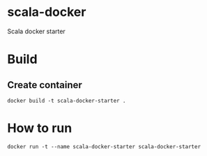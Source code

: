 # scala-docker
Scala docker starter

# Build

## Create container
```shell script
docker build -t scala-docker-starter .
```

# How to run

```shell script
docker run -t --name scala-docker-starter scala-docker-starter
```
